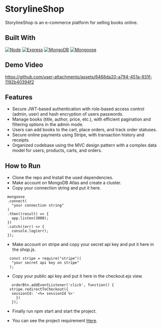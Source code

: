 # StorylineShop
StorylineShop is an e-commerce platform for selling books online.

## Built With
[![Node][Node.js]][Node-url] [![Express][Express.js]][Express-url] [![MongoDB][MongoDB]][MongoDB-url] [![Mongoose][Mongoose]][Mongoose-url]

## Demo Video
https://github.com/user-attachments/assets/6468da20-a794-451a-931f-1192b40394f2
## Features

-  Secure JWT-based authentication with role-based access control (admin, user) and hash encryption of users passwords.
- Manage books (title, author, price, etc.), with efficient pagination and filtering options in the admin mode.
- Users can add books to the cart, place orders, and track order statuses.
- Secure online payments using Stripe, with transaction history and receipts.
- Organized codebase using the MVC design pattern with a complex data model for users, products, carts, and orders.




## How to Run
- Clone the repo and Install the used dependencies.
- Make account on MongoDB Atlas and create a cluster.
- Copy your connection string and put it here.
  
 ```
  mongoose
  .connect(
    "your connection string"
  )
  .then((result) => {
    app.listen(3000);
  })
  .catch((err) => {
    console.log(err);
  });
```
- Make account on stripe and copy your secret api key and put it here in the shop.js.
  
```
  const stripe = require("stripe")(
   "your secret api key on stripe"
  );
```
- Copy your public api key and put it here in the checkout.ejs view.

``` 
   orderBtn.addEventListener('click', function() {
  stripe.redirectToCheckout({
   sessionId: '<%= sessionId %>'
     })
   });
 ```
- Finally run npm start and start the project.

- You can see the project requirement [Here](https://roadmap.sh/projects/ecommerce-api).




[Node.js]: https://img.shields.io/badge/NODE.js-rgb(50,120,50)?style=for-the-badge&logo=node.js
[Node-url]: https://nodejs.org/
[Express.js]: https://img.shields.io/badge/express.js-grey?style=for-the-badge&logo=express
[Express-url]: https://expressjs.org/
[MongoDB]: https://img.shields.io/badge/mongodb-rgb(0,30,80)?style=for-the-badge&logo=mongoDB
[MongoDB-url]: https://mongodb.org/
[Mongoose]: https://img.shields.io/badge/mogoose.js-rgb(136,0,0)?style=for-the-badge&logo=mongoose
[Mongoose-url]: https://mongoosejs.com
